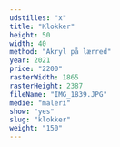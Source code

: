 ```yaml
---
udstilles: "x"
title: "Klokker"
height: 50
width: 40
method: "Akryl på lærred"
year: 2021
price: "2200"
rasterWidth: 1865
rasterHeight: 2387
fileName: "IMG_1839.JPG"
medie: "maleri"
show: "yes"
slug: "klokker"
weight: "150"
---
```

